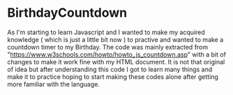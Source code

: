 # BirthdayCountdown

 As I'm starting to learn Javascript and I wanted to make my acquired knowledge ( which is just a little bit now ) to practive and wanted to make a countdown timer to my Birthday.
 The code was mainly extracted from "https://www.w3schools.com/howto/howto_js_countdown.asp" with a bit of changes to make it work fine with my HTML document.
 It is not that original of idea but after understanding this code I got to learn many things and make it to practice hoping to start making these codes alone after getting more familiar with the language.

